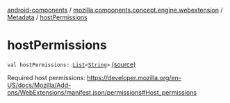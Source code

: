 [android-components](../../index.md) / [mozilla.components.concept.engine.webextension](../index.md) / [Metadata](index.md) / [hostPermissions](./host-permissions.md)

# hostPermissions

`val hostPermissions: `[`List`](https://kotlinlang.org/api/latest/jvm/stdlib/kotlin.collections/-list/index.html)`<`[`String`](https://kotlinlang.org/api/latest/jvm/stdlib/kotlin/-string/index.html)`>` [(source)](https://github.com/mozilla-mobile/android-components/blob/master/components/concept/engine/src/main/java/mozilla/components/concept/engine/webextension/WebExtension.kt#L256)

Required host permissions:
https://developer.mozilla.org/en-US/docs/Mozilla/Add-ons/WebExtensions/manifest.json/permissions#Host_permissions

